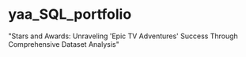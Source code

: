 # yaa_SQL_portfolio
"Stars and Awards: Unraveling 'Epic TV Adventures' Success Through Comprehensive Dataset Analysis"
